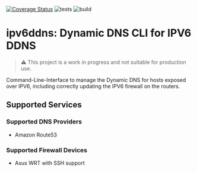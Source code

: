 [![Coverage Status](https://coveralls.io/repos/github/skidmarkturbo/ipv6ddns/badge.svg?branch=main)](https://coveralls.io/github/skidmarkturbo/ipv6ddns?branch=main)
![tests](https://github.com/skidmarkturbo/ipv6ddns/actions/workflows/lint-and-test.yaml/badge.svg)
![build](https://github.com/skidmarkturbo/ipv6ddns/actions/workflows/build.yaml/badge.svg)

# ipv6ddns: Dynamic DNS CLI for IPV6 DDNS

> :warning: This project is a work in progress and not suitable for production use.

Command-Line-Interface to manage the Dynamic DNS for hosts exposed over IPV6, including
correctly updating the IPV6 firewall on the routers.

## Supported Services

### Supported DNS Providers

- Amazon Route53

### Supported Firewall Devices

- Asus WRT with SSH support
